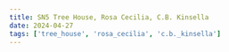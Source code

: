 ```yaml
---
title: SN5 Tree House, Rosa Cecilia, C.B. Kinsella
date: 2024-04-27 
tags: ['tree_house', 'rosa_cecilia', 'c.b._kinsella']
---
```


